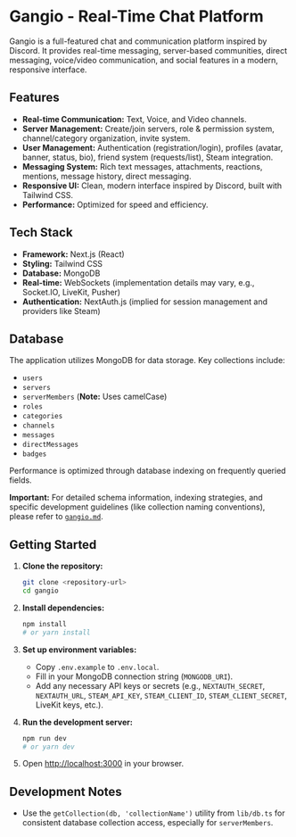 # Gangio - Real-Time Chat Platform

Gangio is a full-featured chat and communication platform inspired by Discord. It provides real-time messaging, server-based communities, direct messaging, voice/video communication, and social features in a modern, responsive interface.

## Features

*   **Real-time Communication:** Text, Voice, and Video channels.
*   **Server Management:** Create/join servers, role & permission system, channel/category organization, invite system.
*   **User Management:** Authentication (registration/login), profiles (avatar, banner, status, bio), friend system (requests/list), Steam integration.
*   **Messaging System:** Rich text messages, attachments, reactions, mentions, message history, direct messaging.
*   **Responsive UI:** Clean, modern interface inspired by Discord, built with Tailwind CSS.
*   **Performance:** Optimized for speed and efficiency.

## Tech Stack

*   **Framework:** Next.js (React)
*   **Styling:** Tailwind CSS
*   **Database:** MongoDB
*   **Real-time:** WebSockets (implementation details may vary, e.g., Socket.IO, LiveKit, Pusher)
*   **Authentication:** NextAuth.js (implied for session management and providers like Steam)


## Database

The application utilizes MongoDB for data storage. Key collections include:

*   `users`
*   `servers`
*   `serverMembers` (**Note:** Uses camelCase)
*   `roles`
*   `categories`
*   `channels`
*   `messages`
*   `directMessages`
*   `badges`

Performance is optimized through database indexing on frequently queried fields.

**Important:** For detailed schema information, indexing strategies, and specific development guidelines (like collection naming conventions), please refer to [`gangio.md`](mdc:gangio.md).

## Getting Started

1.  **Clone the repository:**
    ```bash
    git clone <repository-url>
    cd gangio
    ```

2.  **Install dependencies:**
    ```bash
    npm install
    # or yarn install
    ```

3.  **Set up environment variables:**
    *   Copy `.env.example` to `.env.local`.
    *   Fill in your MongoDB connection string (`MONGODB_URI`).
    *   Add any necessary API keys or secrets (e.g., `NEXTAUTH_SECRET`, `NEXTAUTH_URL`, `STEAM_API_KEY`, `STEAM_CLIENT_ID`, `STEAM_CLIENT_SECRET`, LiveKit keys, etc.).

4.  **Run the development server:**
    ```bash
    npm run dev
    # or yarn dev
    ```

5.  Open [http://localhost:3000](http://localhost:3000) in your browser.

## Development Notes
*   Use the `getCollection(db, 'collectionName')` utility from `lib/db.ts` for consistent database collection access, especially for `serverMembers`.
